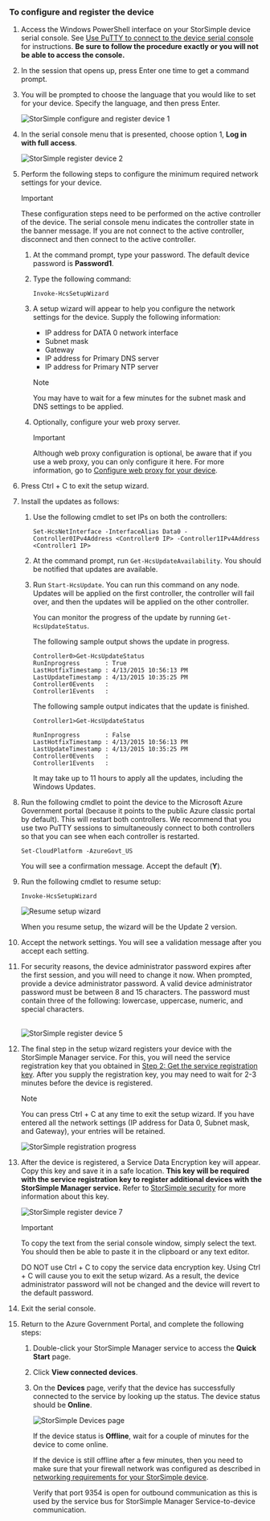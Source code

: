 <!--author=SharS last changed: 02/22/2016-->

### To configure and register the device
1. Access the Windows PowerShell interface on your StorSimple device serial console. See [Use PuTTY to connect to the device serial console](../articles/storsimple/storsimple-deployment-walkthrough-gov-u2.md#use-putty-to-connect-to-the-device-serial-console) for instructions. **Be sure to follow the procedure exactly or you will not be able to access the console.**
2. In the session that opens up, press Enter one time to get a command prompt.
3. You will be prompted to choose the language that you would like to set for your device. Specify the language, and then press Enter.
   
    ![StorSimple configure and register device 1](./media/storsimple-configure-and-register-device-gov-u2/HCS_RegisterYourDevice1-gov-include.png)
4. In the serial console menu that is presented, choose option 1, **Log in with full access**.
   
    ![StorSimple register device 2](./media/storsimple-configure-and-register-device-gov-u2/HCS_RegisterYourDevice2-gov-include.png)
5. Perform the following steps to configure the minimum required network settings for your device.
   
   > [!IMPORTANT]
   > These configuration steps need to be performed on the active controller of the device. The serial console menu indicates the controller state in the banner message. If you are not connect to the active controller, disconnect and then connect to the active controller.
   > 
   > 
   
   1. At the command prompt, type your password. The default device password is **Password1**.
   2. Type the following command:
      
        `Invoke-HcsSetupWizard`
   3. A setup wizard will appear to help you configure the network settings for the device. Supply the following information:
      
      * IP address for DATA 0 network interface
      * Subnet mask
      * Gateway
      * IP address for Primary DNS server
      * IP address for Primary NTP server
      
      > [!NOTE]
      > You may have to wait for a few minutes for the subnet mask and DNS settings to be applied.
      > 
      > 
   4. Optionally, configure your web proxy server.
      
      > [!IMPORTANT]
      > Although web proxy configuration is optional, be aware that if you use a web proxy, you can only configure it here. For more information, go to [Configure web proxy for your device](../articles/storsimple/storsimple-configure-web-proxy.md).
      > 
      > 
6. Press Ctrl + C to exit the setup wizard.
7. Install the updates as follows:
   
   1. Use the following cmdlet to set IPs on both the controllers:
      
      `Set-HcsNetInterface -InterfaceAlias Data0 -Controller0IPv4Address <Controller0 IP> -Controller1IPv4Address <Controller1 IP>`
   2. At the command prompt, run `Get-HcsUpdateAvailability`. You should be notified that updates are available.
   3. Run `Start-HcsUpdate`. You can run this command on any node. Updates will be applied on the first controller, the controller will fail over, and then the updates will be applied on the other controller.
      
      You can monitor the progress of the update by running `Get-HcsUpdateStatus`.    
      
      The following sample output shows the update in progress.
      
      ````
      Controller0>Get-HcsUpdateStatus
      RunInprogress       : True
      LastHotfixTimestamp : 4/13/2015 10:56:13 PM
      LastUpdateTimestamp : 4/13/2015 10:35:25 PM
      Controller0Events   :
      Controller1Events   :
      ````
      
      The following sample output indicates that the update is finished.
      
      ```
      Controller1>Get-HcsUpdateStatus
      
      RunInprogress       : False
      LastHotfixTimestamp : 4/13/2015 10:56:13 PM
      LastUpdateTimestamp : 4/13/2015 10:35:25 PM
      Controller0Events   :
      Controller1Events   :
      ```
      
      It may take up to 11 hours to apply all the updates, including the Windows Updates.
8. Run the following cmdlet to point the device to the Microsoft Azure Government portal (because it points to the public Azure classic portal by default). This will restart both controllers. We recommend that you use two PuTTY sessions to simultaneously connect to both controllers so that you can see when each controller is restarted.
   
    `Set-CloudPlatform -AzureGovt_US`
   
   You will see a confirmation message. Accept the default (**Y**).
9. Run the following cmdlet to resume setup:
   
    `Invoke-HcsSetupWizard`
   
    ![Resume setup wizard](./media/storsimple-configure-and-register-device-gov-u2/HCS_ResumeSetup-gov-include.png)
   
   When you resume setup, the wizard will be the Update 2 version.
10. Accept the network settings. You will see a validation message after you accept each setting.
11. For security reasons, the device administrator password expires after the first session, and you will need to change it now. When prompted, provide a device administrator password. A valid device administrator password must be between 8 and 15 characters. The password must contain three of the following: lowercase, uppercase, numeric, and special characters.
    
    <br/>![StorSimple register device 5](./media/storsimple-configure-and-register-device-gov-u2/HCS_RegisterYourDevice5_gov-include.png)
12. The final step in the setup wizard registers your device with the StorSimple Manager service. For this, you will need the service registration key that you obtained in [Step 2: Get the service registration key](../articles/storsimple/storsimple-deployment-walkthrough-gov-u2.md#step-2-get-the-service-registration-key). After you supply the registration key, you may need to wait for 2-3 minutes before the device is registered.
    
    > [!NOTE]
    > You can press Ctrl + C at any time to exit the setup wizard. If you have entered all the network settings (IP address for Data 0, Subnet mask, and Gateway), your entries will be retained.
    > 
    > 
    
    ![StorSimple registration progress](./media/storsimple-configure-and-register-device-gov-u2/HCS_RegistrationProgress-gov-include.png)
13. After the device is registered, a Service Data Encryption key will appear. Copy this key and save it in a safe location. **This key will be required with the service registration key to register additional devices with the StorSimple Manager service.** Refer to [StorSimple security](../articles/storsimple/storsimple-security.md) for more information about this key.
    
    ![StorSimple register device 7](./media/storsimple-configure-and-register-device-gov-u2/HCS_RegisterYourDevice7_gov-include.png)    
    
    > [!IMPORTANT]
    > To copy the text from the serial console window, simply select the text. You should then be able to paste it in the clipboard or any text editor.
    > 
    > DO NOT use Ctrl + C to copy the service data encryption key. Using Ctrl + C will cause you to exit the setup wizard. As a result, the device administrator password will not be changed and the device will revert to the default password.
    > 
    > 
14. Exit the serial console.
15. Return to the Azure Government Portal, and complete the following steps:
    
    1. Double-click your StorSimple Manager service to access the **Quick Start** page.
    2. Click **View connected devices**.
    3. On the **Devices** page, verify that the device has successfully connected to the service by looking up the status. The device status should be **Online**.
       
        ![StorSimple Devices page](./media/storsimple-configure-and-register-device-gov-u2/HCS_DeviceOnline-gov-include.png)
       
        If the device status is **Offline**, wait for a couple of minutes for the device to come online.
       
        If the device is still offline after a few minutes, then you need to make sure that your firewall network was configured as described in [networking requirements for your StorSimple device](../articles/storsimple/storsimple-system-requirements.md).
       
        Verify that port 9354 is open for outbound communication as this is used by the service bus for StorSimple Manager Service-to-device communication.

